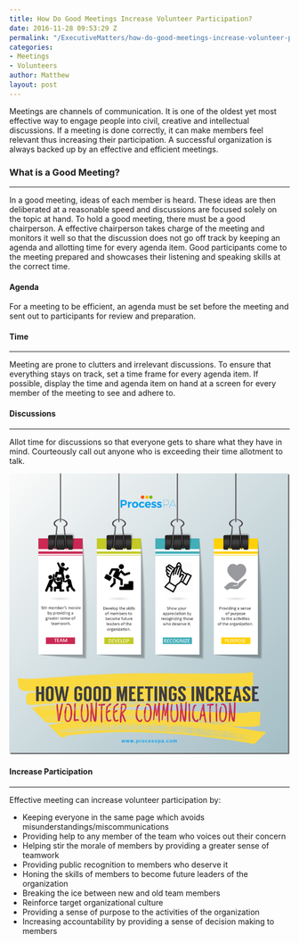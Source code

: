 ```yaml
---
title: How Do Good Meetings Increase Volunteer Participation?
date: 2016-11-28 09:53:29 Z
permalink: "/ExecutiveMatters/how-do-good-meetings-increase-volunteer-participation/"
categories:
- Meetings
- Volunteers
author: Matthew
layout: post
---
```


Meetings are channels of communication. It is one of the oldest yet most effective way to engage people into civil, creative and intellectual discussions. If a meeting is done correctly, it can make members feel relevant thus increasing their participation. A successful organization is always backed up by an effective and efficient meetings. 

### What is a Good Meeting?

**** 

In a good meeting, ideas of each member is heard. These ideas are then deliberated at a reasonable speed and discussions are focused solely on the topic at hand. To hold a good meeting, there must be a good chairperson. A effective chairperson takes charge of the meeting and monitors it well so that the discussion does not go off track by keeping an agenda and allotting time for every agenda item. Good participants come to the meeting prepared and showcases their listening and speaking skills at the correct time. 

#### Agenda

For a meeting to be efficient, an agenda must be set before the meeting and sent out to participants for review and preparation. 

#### Time

**** 

Meeting are prone to clutters and irrelevant discussions. To ensure that everything stays on track, set a time frame for every agenda item. If possible, display the time and agenda item on hand at a screen for every member of the meeting to see and adhere to. 

#### Discussions

**** 

Allot time for discussions so that everyone gets to share what they have in mind. Courteously call out anyone who is exceeding their time allotment to talk.

<img class="img-fluid" src="/content/posts/How-Good-Meetings-Increase-Volunteer-Communication-2_thumb.png" />

#### Increase Participation

**** 

Effective meeting can increase volunteer participation by: 

  * Keeping everyone in the same page which avoids misunderstandings/miscommunications 
  * Providing help to any member of the team who voices out their concern
  * Helping stir the morale of members by providing a greater sense of teamwork
  * Providing public recognition to members who deserve it
  * Honing the skills of members to become future leaders of the organization
  * Breaking the ice between new and old team members
  * Reinforce target organizational culture
  * Providing a sense of purpose to the activities of the organization
  * Increasing accountability by providing a sense of decision making to members
